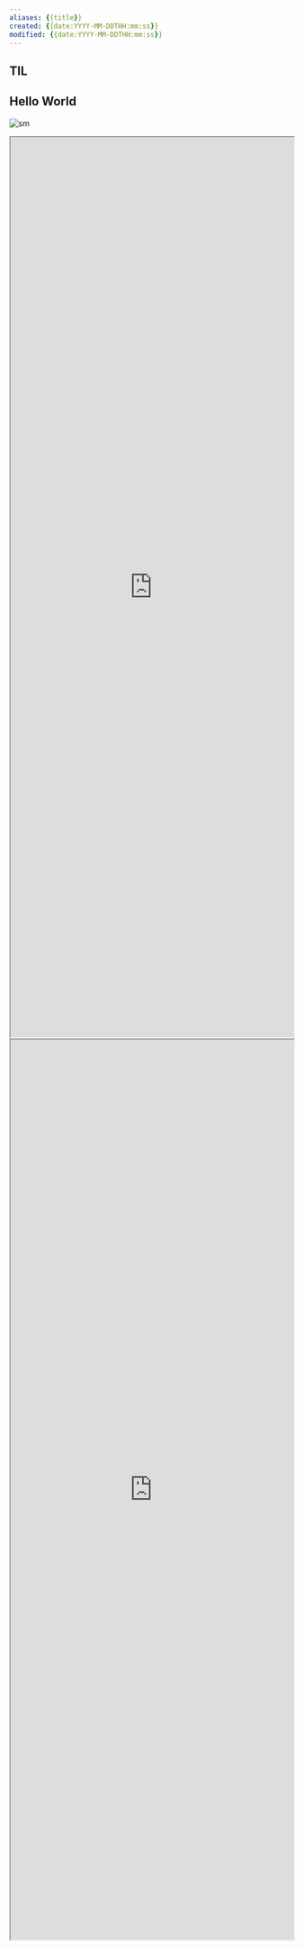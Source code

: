```yaml
---
aliases: {{title}}
created: {{date:YYYY-MM-DDTHH:mm:ss}}
modified: {{date:YYYY-MM-DDTHH:mm:ss}}
---
```


## TIL

## Hello World

![sm](https://img.owspace.com/Public/uploads/Download/{{date:YYYY/MMDD}}.jpg)

<iframe src='https://tool.lu/article/report' style='height:40vh;width:100%' class='iframe-radius'></iframe>


<iframe src='https://readhub.cn/daily' style='height:40vh;width:100%' class='iframe-radius'></iframe>



